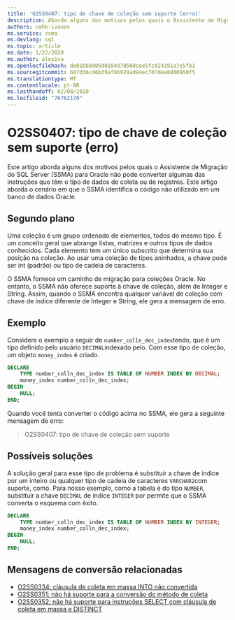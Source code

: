 ```yaml
---
title: 'O2SS0407: tipo de chave de coleção sem suporte (erro)'
description: Aborda alguns dos motivos pelos quais o Assistente de Migração do SQL Server (SSMA) para Oracle não pode converter algumas das instruções que têm o tipo de dados Collection ou Records.
authors: nahk-ivanov
ms.service: ssma
ms.devlang: sql
ms.topic: article
ms.date: 1/22/2020
ms.author: alexiva
ms.openlocfilehash: de01bb8d05d0104d7d50dcee5fc024191a7e5fb1
ms.sourcegitcommit: b87d36c46b39af8b929ad94ec707dee8800950f5
ms.translationtype: MT
ms.contentlocale: pt-BR
ms.lasthandoff: 02/08/2020
ms.locfileid: "76762170"
---
```

# <a name="o2ss0407-unsupported-collection-key-type-error"></a>O2SS0407: tipo de chave de coleção sem suporte (erro)

Este artigo aborda alguns dos motivos pelos quais o Assistente de Migração do SQL Server (SSMA) para Oracle não pode converter algumas das instruções que têm o tipo de dados de coleta ou de registros. Este artigo aborda o cenário em que o SSMA identifica o código não utilizado em um banco de dados Oracle.

## <a name="background"></a>Segundo plano

Uma coleção é um grupo ordenado de elementos, todos do mesmo tipo. É um conceito geral que abrange listas, matrizes e outros tipos de dados conhecidos. Cada elemento tem um único subscrito que determina sua posição na coleção. Ao usar uma coleção de tipos aninhados, a chave pode ser int (padrão) ou tipo de cadeia de caracteres.

O SSMA fornece um caminho de migração para coleções Oracle. No entanto, o SSMA não oferece suporte à chave de coleção, além de Integer e String. Assim, quando o SSMA encontra qualquer variável de coleção com chave de índice diferente de Integer e String, ele gera a mensagem de erro.

## <a name="example"></a>Exemplo

Considere o exemplo a seguir de `number_colln_dec_index`tendo, que é um tipo definido pelo usuário `DECIMAL`indexado pelo. Com esse tipo de coleção, um objeto `money_index` é criado.

```sql
DECLARE
    TYPE number_colln_dec_index IS TABLE OF NUMBER INDEX BY DECIMAL;
    money_index number_colln_dec_index;
BEGIN
    NULL;
END;
```

Quando você tenta converter o código acima no SSMA, ele gera a seguinte mensagem de erro:

> O2SS0407: tipo de chave de coleção sem suporte

## <a name="possible-remedies"></a>Possíveis soluções

A solução geral para esse tipo de problema é substituir a chave de índice por um inteiro ou qualquer tipo de cadeia de caracteres `VARCHAR2`com suporte, como. Para nosso exemplo, como a tabela é do tipo `NUMBER`, substituir a chave `DECIMAL` de índice `INTEGER` por permite que o SSMA converta o esquema com êxito.

```sql
DECLARE
    TYPE number_colln_dec_index IS TABLE OF NUMBER INDEX BY INTEGER;
    money_index number_colln_dec_index;
BEGIN
    NULL;
END;
```

## <a name="related-conversion-messages"></a>Mensagens de conversão relacionadas

* [O2SS0334: cláusula de coleta em massa INTO não convertida](o2ss0334.md)
* [O2SS0351: não há suporte para a conversão do método de coleta](o2ss0351.md)
* [O2SS0352: não há suporte para instruções SELECT com cláusula de coleta em massa e DISTINCT](o2ss0352.md)
